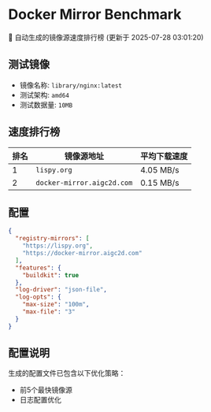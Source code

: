# Docker Mirror Benchmark

🚀 自动生成的镜像源速度排行榜 (更新于 2025-07-28 03:01:20)

## 测试镜像
- 镜像名称: `library/nginx:latest`
- 测试架构: `amd64`
- 测试数据量: `10MB`

## 速度排行榜
| 排名 | 镜像源地址 | 平均下载速度 |
|------|------------|--------------|
| 1 | `lispy.org` | 4.05 MB/s |
| 2 | `docker-mirror.aigc2d.com` | 0.15 MB/s |

## 配置

```json
{
  "registry-mirrors": [
    "https://lispy.org",
    "https://docker-mirror.aigc2d.com"
  ],
  "features": {
    "buildkit": true
  },
  "log-driver": "json-file",
  "log-opts": {
    "max-size": "100m",
    "max-file": "3"
  }
}
```

## 配置说明
生成的配置文件已包含以下优化策略：
- 前5个最快镜像源
- 日志配置优化

